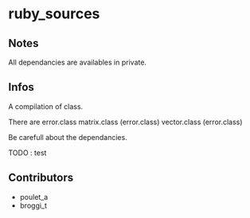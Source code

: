 ruby_sources
============

Notes
------
All dependancies are availables in private.

Infos
------
A compilation of class.

There are
error.class
matrix.class (error.class)
vector.class (error.class)

Be carefull about the dependancies.

TODO : test

Contributors
------
- poulet_a
- broggi_t
